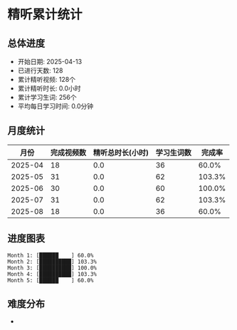 # 精听累计统计

## 总体进度

- 开始日期: 2025-04-13
- 已进行天数: 128
- 累计精听视频: 128个
- 累计精听时长: 0.0小时
- 累计学习生词: 256个
- 平均每日学习时间: 0.0分钟

## 月度统计

| 月份 | 完成视频数 | 精听总时长(小时) | 学习生词数 | 完成率 |
|-----|-----------|----------------|----------|-------|
| 2025-04 | 18 | 0.0 | 36 | 60.0% |
| 2025-05 | 31 | 0.0 | 62 | 103.3% |
| 2025-06 | 30 | 0.0 | 60 | 100.0% |
| 2025-07 | 31 | 0.0 | 62 | 103.3% |
| 2025-08 | 18 | 0.0 | 36 | 60.0% |

## 进度图表

```
Month 1: [██████    ] 60.0%
Month 2: [██████████] 103.3%
Month 3: [██████████] 100.0%
Month 4: [██████████] 103.3%
Month 5: [██████    ] 60.0%
```

## 难度分布

- [简单/中等/困难]: 128 (100.0%)